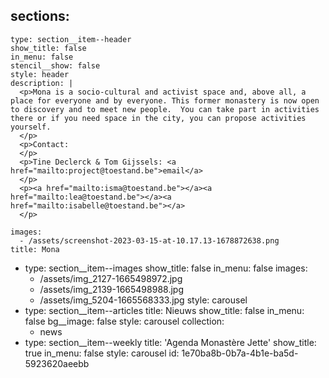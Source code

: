 sections:
  -
    type: section__item--header
    show_title: false
    in_menu: false
    stencil__show: false
    style: header
    description: |
      <p>Mona is a socio-cultural and activist space and, above all, a place for everyone and by everyone. This former monastery is now open to discovery and to meet new people.  You can take part in activities there or if you need space in the city, you can propose activities yourself.
      </p>
      <p>Contact:
      </p>
      <p>Tine Declerck & Tom Gijssels: <a href="mailto:project@toestand.be">email</a>
      </p>
      <p><a href="mailto:isma@toestand.be"></a><a href="mailto:lea@toestand.be"></a><a href="mailto:isabelle@toestand.be"></a>
      </p>
      
    images:
      - /assets/screenshot-2023-03-15-at-10.17.13-1678872638.png
    title: Mona
  -
    type: section__item--images
    show_title: false
    in_menu: false
    images:
      - /assets/img_2127-1665498972.jpg
      - /assets/img_2139-1665498988.jpg
      - /assets/img_5204-1665568333.jpg
    style: carousel
  -
    type: section__item--articles
    title: Nieuws
    show_title: false
    in_menu: false
    bg__image: false
    style: carousel
    collection:
      - news
  -
    type: section__item--weekly
    title: 'Agenda Monastère Jette'
    show_title: true
    in_menu: false
    style: carousel
id: 1e70ba8b-0b7a-4b1e-ba5d-5923620aeebb
